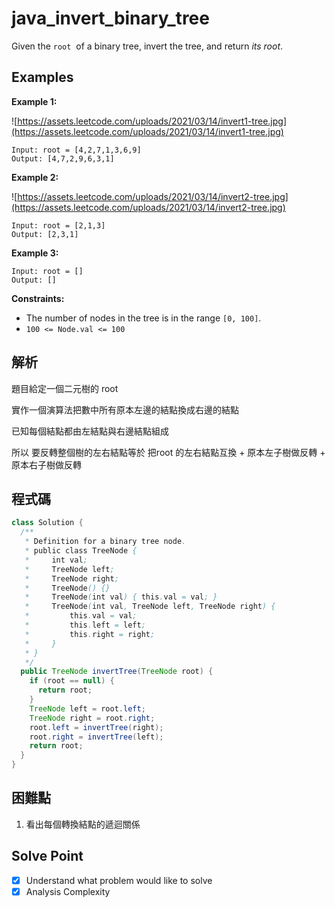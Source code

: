 # java_invert_binary_tree

Given the `root`
 of a binary tree, invert the tree, and return *its root*.

## Examples

**Example 1:**

![https://assets.leetcode.com/uploads/2021/03/14/invert1-tree.jpg](https://assets.leetcode.com/uploads/2021/03/14/invert1-tree.jpg)

```
Input: root = [4,2,7,1,3,6,9]
Output: [4,7,2,9,6,3,1]

```

**Example 2:**

![https://assets.leetcode.com/uploads/2021/03/14/invert2-tree.jpg](https://assets.leetcode.com/uploads/2021/03/14/invert2-tree.jpg)

```
Input: root = [2,1,3]
Output: [2,3,1]

```

**Example 3:**

```
Input: root = []
Output: []

```

**Constraints:**

- The number of nodes in the tree is in the range `[0, 100]`.
- `100 <= Node.val <= 100`

## 解析

題目給定一個二元樹的 root 

實作一個演算法把數中所有原本左邊的結點換成右邊的結點

已知每個結點都由左結點與右邊結點組成

所以 要反轉整個樹的左右結點等於 把root 的左右結點互換 + 原本左子樹做反轉 + 原本右子樹做反轉

## 程式碼
```java
class Solution {
  /**
   * Definition for a binary tree node.
   * public class TreeNode {
   *     int val;
   *     TreeNode left;
   *     TreeNode right;
   *     TreeNode() {}
   *     TreeNode(int val) { this.val = val; }
   *     TreeNode(int val, TreeNode left, TreeNode right) {
   *         this.val = val;
   *         this.left = left;
   *         this.right = right;
   *     }
   * }
   */
  public TreeNode invertTree(TreeNode root) {
    if (root == null) {
      return root;
    }
    TreeNode left = root.left;
    TreeNode right = root.right;
    root.left = invertTree(right);
    root.right = invertTree(left);
    return root;
  }
}
```
## 困難點

1. 看出每個轉換結點的遞迴關係

## Solve Point

- [x]  Understand what problem would like to solve
- [x]  Analysis Complexity